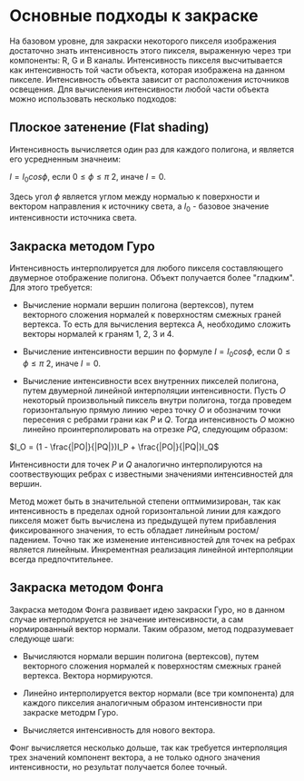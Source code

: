 # Основные подходы к закраске

На базовом уровне, для закраски некоторого пикселя изображения достаточно знать интенсивность этого пикселя, выраженную через три компоненты: R, G и B каналы. Интенсивность пикселя высчитывается как интенсивность той части объекта, которая изображена на данном пикселе. Интенсивность объекта зависит от расположения источников освещения. Для вычисления интенсивности любой части объекта можно использовать несколько подходов:

## Плоское затенение (Flat shading)

Интенсивность вычисляется один раз для каждого полигона, и является его усредненным значнеим:

$` I=I_0 cos \phi `$, если $`0 \leq \phi \leq \pi \ 2`$, иначе $`I = 0`$. 

Здесь угол $`\phi`$ является углом между нормалью к поверхности и вектором направления к источнику света, а $`I_0`$ - базовое значение интенсивности источника света.

## Закраска методом Гуро

Интенсивность интерполируется для любого пикселя составляющего двумерное отображение полигона. Объект получается более "гладким". Для этого требуется:

- Вычисление нормали вершин полигона (вертексов), путем векторного сложения нормалей к поверхностям смежных граней вертекса. То есть для вычисления вертекса A, необходимо сложить векторы нормалей к граням 1, 2, 3 и 4. 

- Вычисление интенсивности вершин по формуле $`I=I_0 cos \phi`$, если $`0 \leq \phi \leq \pi \ 2`$, иначе $`I = 0`$.

- Вычисление интенсивности всех внутренних пикселей полигона, путем двумерной линейной интерполяции интенсивности. Пусть $`O`$ некоторый произвольный пиксель внутри полигона, тогда проведем горизонтальную прямую линию через точку $`O`$ и обозначим точки пересения с ребрами грани как $`P`$ и $`Q`$. Тогда интенсивность $`O`$ можно линейно проинтерполировать на отрезке $`PQ`$, следующим образом:

$`I_O = (1 - \frac{|PO|}{|PQ|})I_P + \frac{|PO|}{|PQ|}I_Q`$

Интенсивности для точек $`P`$ и $`Q`$ аналогично интерполируются на соотвествующих ребрах с известными значениями интенсивностей для вершин.

Метод может быть в значительной степени оптмимизирован, так как интенсивность в пределах одной горизонтальной линии для каждого пикселя может быть вычислена из предыдущей путем прибавления фиксированного значения, то есть обладает линейным ростом/падением. Точно так же изменение интенсивностей для точек на ребрах является линейным. Инкрементная реализация линейной интерполяции всегда предпочтительнее.

## Закраска методом Фонга

Закраска методом Фонга развивает идею закраски Гуро, но в данном случае интерполируется не значение интенсивности, а сам нормированный вектор нормали. Таким образом, метод подразумевает следующе шаги:

- Вычисляются нормали вершин полигона (вертексов), путем векторного сложения нормалей к поверхностям смежных граней вертекса. Вектора нормируются.

- Линейно интерполируется вектор нормали (все три компонента) для каждого пикселия аналогичным образом интенсивности при закраске методрм Гуро.

- Вычисляется интенсивность для нового вектора. 

Фонг вычисляется несколько дольше, так как требуется интерполяция трех значений компонент вектора, а не только одного значения интенсивности, но результат получается более точный. 
